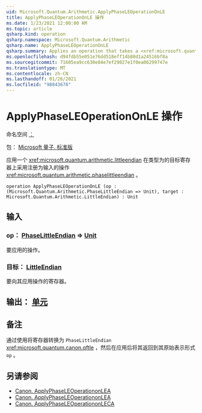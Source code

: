 ```yaml
---
uid: Microsoft.Quantum.Arithmetic.ApplyPhaseLEOperationOnLE
title: ApplyPhaseLEOperationOnLE 操作
ms.date: 1/23/2021 12:00:00 AM
ms.topic: article
qsharp.kind: operation
qsharp.namespace: Microsoft.Quantum.Arithmetic
qsharp.name: ApplyPhaseLEOperationOnLE
qsharp.summary: Applies an operation that takes a <xref:microsoft.quantum.arithmetic.littleendian> register as input on a target register of type <xref:microsoft.quantum.arithmetic.phaselittleendian>.
ms.openlocfilehash: d94fdb55e051e76dd518eff14b80d1a24516bf8a
ms.sourcegitcommit: 71605ea9cc630e84e7ef29027e1f0ea06299747e
ms.translationtype: MT
ms.contentlocale: zh-CN
ms.lasthandoff: 01/26/2021
ms.locfileid: "98843678"
---
```

# <a name="applyphaseleoperationonle-operation"></a>ApplyPhaseLEOperationOnLE 操作

命名空间 [：](xref:Microsoft.Quantum.Arithmetic)

包： [Microsoft 量子. 标准版](https://nuget.org/packages/Microsoft.Quantum.Standard)


应用一个 <xref:microsoft.quantum.arithmetic.littleendian> 在类型为的目标寄存器上采用注册为输入的操作 <xref:microsoft.quantum.arithmetic.phaselittleendian> 。

```qsharp
operation ApplyPhaseLEOperationOnLE (op : (Microsoft.Quantum.Arithmetic.PhaseLittleEndian => Unit), target : Microsoft.Quantum.Arithmetic.LittleEndian) : Unit
```


## <a name="input"></a>输入

### <a name="op--phaselittleendian--unit"></a>op： [PhaseLittleEndian](xref:Microsoft.Quantum.Arithmetic.PhaseLittleEndian) => [Unit](xref:microsoft.quantum.lang-ref.unit) 

要应用的操作。


### <a name="target--littleendian"></a>目标： [LittleEndian](xref:Microsoft.Quantum.Arithmetic.LittleEndian)

要向其应用操作的寄存器。



## <a name="output--unit"></a>输出： [单元](xref:microsoft.quantum.lang-ref.unit)



## <a name="remarks"></a>备注

通过使用将寄存器转换为 `PhaseLittleEndian` <xref:microsoft.quantum.canon.qftle> ，然后在应用后将其返回到其原始表示形式 `op` 。

## <a name="see-also"></a>另请参阅

- [Canon. ApplyPhaseLEOperationonLEA](xref:Microsoft.Quantum.Canon.ApplyPhaseLEOperationonLEA)
- [Canon. ApplyPhaseLEOperationonLEA](xref:Microsoft.Quantum.Canon.ApplyPhaseLEOperationonLEA)
- [Canon. ApplyPhaseLEOperationonLECA](xref:Microsoft.Quantum.Canon.ApplyPhaseLEOperationonLECA)